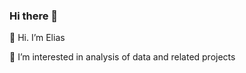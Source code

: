 ### Hi there 👋
👋 Hi. I’m Elias

👀 I’m interested in analysis of data and related projects 


<!--
**FreeMan-join/FreeMan-join** is a ✨ _special_ ✨ repository because its `README.md` (this file) appears on your GitHub profile.

Here are some ideas to get you started:

- 🔭 I’m currently working on Data analysis
- 🌱 I’m currently learning diffe
- 👯 I’m looking to collaborate on ...
- 🤔 I’m looking for help with ...
- 💬 Ask me about ...
- 📫 How to reach me: ...
- 😄 Pronouns: ...
- ⚡ Fun fact: ...
-->
